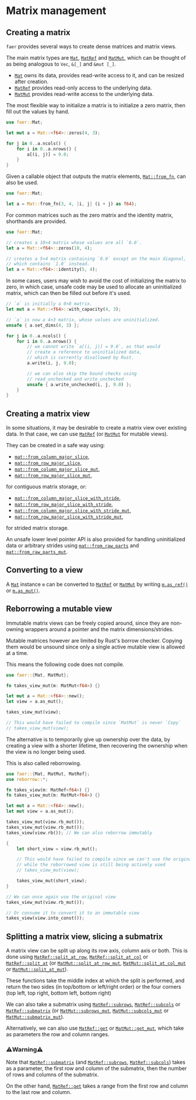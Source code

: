# Matrix management

## Creating a matrix

`faer` provides several ways to create dense matrices and matrix views.

The main matrix types are [`Mat`], [`MatRef`] and [`MatMut`],
which can be thought of as being analogous to `Vec`, `&[_]` and `&mut [_]`.
- [`Mat`] owns its data, provides read-write access to it, and can be resized after creation.
- [`MatRef`] provides read-only access to the underlying data.
- [`MatMut`] provides read-write access to the underlying data.

The most flexible way to initialize a matrix is to initialize a zero matrix,
then fill out the values by hand.

```rust
use faer::Mat;

let mut a = Mat::<f64>::zeros(4, 3);

for j in 0..a.ncols() {
    for i in 0..a.nrows() {
        a[(i, j)] = 9.0;
    }
}
```

Given a callable object that outputs the matrix elements, [`Mat::from_fn`], can also be used.

```rust
use faer::Mat;

let a = Mat::from_fn(3, 4, |i, j| (i + j) as f64);
```

For common matrices such as the zero matrix and the identity matrix, shorthands
are provided.

```rust
use faer::Mat;

// creates a 10×4 matrix whose values are all `0.0`.
let a = Mat::<f64>::zeros(10, 4);

// creates a 5×4 matrix containing `0.0` except on the main diagonal,
// which contains `1.0` instead.
let a = Mat::<f64>::identity(5, 4);
```

In some cases, users may wish to avoid the cost of initializing the matrix to zero,
in which case, unsafe code may be used to allocate an uninitialized matrix, which
can then be filled out before it's used.
```rust
// `a` is initially a 0×0 matrix.
let mut a = Mat::<f64>::with_capacity(4, 3);

// `a` is now a 4×3 matrix, whose values are uninitialized.
unsafe { a.set_dims(4, 3) };

for j in 0..a.ncols() {
    for i in 0..a.nrows() {
        // we cannot write `a[(i, j)] = 9.0`, as that would
        // create a reference to uninitialized data,
        // which is currently disallowed by Rust.
        a.write(i, j, 9.0);

        // we can also skip the bound checks using
        // read_unchecked and write_unchecked
        unsafe { a.write_unchecked(i, j, 9.0) };
    }
}
```

## Creating a matrix view
In some situations, it may be desirable to create a matrix view over existing
data.
In that case, we can use [`MatRef`] (or [`MatMut`] for
mutable views).

They can be created in a safe way using:

- [`mat::from_column_major_slice`],
- [`mat::from_row_major_slice`],
- [`mat::from_column_major_slice_mut`],
- [`mat::from_row_major_slice_mut`],

for contiguous matrix storage, or:

- [`mat::from_column_major_slice_with_stride`],
- [`mat::from_row_major_slice_with_stride`],
- [`mat::from_column_major_slice_with_stride_mut`],
- [`mat::from_row_major_slice_with_stride_mut`],

for strided matrix storage.

An unsafe lower level pointer API is also provided for handling uninitialized data
or arbitrary strides using [`mat::from_raw_parts`] and [`mat::from_raw_parts_mut`].

## Converting to a view

A [`Mat`] instance `m` can be converted to [`MatRef`] or [`MatMut`] by writing [`m.as_ref()`](https://docs.rs/faer/latest/faer/type.Mat.html#method.as_ref)
or [`m.as_mut()`](https://docs.rs/faer/latest/faer/type.Mat.html#method.as_mut).

## Reborrowing a mutable view

Immutable matrix views can be freely copied around, since they are non-owning
wrappers around a pointer and the matrix dimensions/strides.

Mutable matrices however are limited by Rust's borrow checker. Copying them
would be unsound since only a single active mutable view is allowed at a time.

This means the following code does not compile.

```rust
use faer::{Mat, MatMut};

fn takes_view_mut(m: MatMut<f64>) {}

let mut a = Mat::<f64>::new();
let view = a.as_mut();

takes_view_mut(view);

// This would have failed to compile since `MatMut` is never `Copy`
// takes_view_mut(view);
```

The alternative is to temporarily give up ownership over the data, by creating
a view with a shorter lifetime, then recovering the ownership when the view is
no longer being used.

This is also called reborrowing.

```rust
use faer::{Mat, MatMut, MatRef};
use reborrow::*;

fn takes_view(m: MatRef<f64>) {}
fn takes_view_mut(m: MatMut<f64>) {}

let mut a = Mat::<f64>::new();
let mut view = a.as_mut();

takes_view_mut(view.rb_mut());
takes_view_mut(view.rb_mut());
takes_view(view.rb()); // We can also reborrow immutably

{
    let short_view = view.rb_mut();

    // This would have failed to compile since we can't use the original view
    // while the reborrowed view is still being actively used
    // takes_view_mut(view);

    takes_view_mut(short_view);
}

// We can once again use the original view
takes_view_mut(view.rb_mut());

// Or consume it to convert it to an immutable view
takes_view(view.into_const());
```

## Splitting a matrix view, slicing a submatrix
A matrix view can be split up along its row axis, column axis or both.
This is done using [`MatRef::split_at_row`], [`MatRef::split_at_col`] or
[`MatRef::split_at`] (or [`MatMut::split_at_row_mut`], [`MatMut::split_at_col_mut`] or
[`MatMut::split_at_mut`]).

These functions take the middle index at which the split is performed, and return
the two sides (in top/bottom or left/right order) or the four corners (top
left, top right, bottom left, bottom right)

We can also take a submatrix using [`MatRef::subrows`], [`MatRef::subcols`] or
[`MatRef::submatrix`] (or [`MatMut::subrows_mut`], [`MatMut::subcols_mut`] or
[`MatMut::submatrix_mut`]).

Alternatively, we can also use [`MatRef::get`] or [`MatMut::get_mut`], which take
as parameters the row and column ranges.

### ⚠️Warning⚠️
Note that [`MatRef::submatrix`] (and [`MatRef::subrows`], [`MatRef::subcols`]) takes
as a parameter, the first row and column of the submatrix, then the number
of rows and columns of the submatrix.

On the other hand, [`MatRef::get`] takes a range from the first row and column
to the last row and column.

[`Mat`]: https://docs.rs/faer/latest/faer/type.Mat.html
[`MatRef`]: https://docs.rs/faer/latest/faer/type.MatRef.html
[`MatMut`]: https://docs.rs/faer/latest/faer/type.MatMut.html

[`Mat::from_fn`]: https://docs.rs/faer/latest/faer/type.Mat.html#method.from_fn

[`mat::from_column_major_slice`]: https://docs.rs/faer/latest/faer/mat/fn.from_column_major_slice.html
[`mat::from_row_major_slice`]: https://docs.rs/faer/latest/faer/mat/fn.from_row_major_slice.html
[`mat::from_column_major_slice_mut`]: https://docs.rs/faer/latest/faer/mat/fn.from_column_major_slice_mut.html
[`mat::from_row_major_slice_mut`]: https://docs.rs/faer/latest/faer/mat/fn.from_row_major_slice_mut.html

[`mat::from_raw_parts`]: https://docs.rs/faer/latest/faer/mat/fn.from_raw_parts.html
[`mat::from_raw_parts_mut`]: https://docs.rs/faer/latest/faer/mat/fn.from_raw_parts_mut.html

[`mat::from_column_major_slice_with_stride`]: https://docs.rs/faer/latest/faer/mat/fn.from_column_major_slice_with_stride.html
[`mat::from_row_major_slice_with_stride`]: https://docs.rs/faer/latest/faer/mat/fn.from_row_major_slice_with_stride.html
[`mat::from_column_major_slice_with_stride_mut`]: https://docs.rs/faer/latest/faer/mat/fn.from_column_major_slice_with_stride_mut.html
[`mat::from_row_major_slice_with_stride_mut`]: https://docs.rs/faer/latest/faer/mat/fn.from_row_major_slice_with_stride_mut.html

[`MatRef::split_at`]: https://docs.rs/faer/latest/faer/type.MatRef.html#method.split_at
[`MatMut::split_at_mut`]: https://docs.rs/faer/latest/faer/type.MatMut.html#method.split_at_mut
[`MatRef::split_at_col`]: https://docs.rs/faer/latest/faer/type.MatRef.html#method.split_at_col
[`MatMut::split_at_col_mut`]: https://docs.rs/faer/latest/faer/type.MatMut.html#method.split_at_col_mut
[`MatRef::split_at_row`]: https://docs.rs/faer/latest/faer/type.MatRef.html#method.split_at_row
[`MatMut::split_at_row_mut`]: https://docs.rs/faer/latest/faer/type.MatMut.html#method.split_at_row_mut

[`MatRef::submatrix`]: https://docs.rs/faer/latest/faer/type.MatRef.html#method.submatrix
[`MatMut::submatrix_mut`]: https://docs.rs/faer/latest/faer/type.MatMut.html#method.submatrix_mut
[`MatRef::subrows`]: https://docs.rs/faer/latest/faer/type.MatRef.html#method.subrows
[`MatMut::subrows_mut`]: https://docs.rs/faer/latest/faer/type.MatMut.html#method.subrows_mut
[`MatRef::subcols`]: https://docs.rs/faer/latest/faer/type.MatRef.html#method.subcols
[`MatMut::subcols_mut`]: https://docs.rs/faer/latest/faer/type.MatMut.html#method.subcols_mut

[`MatRef::get`]: https://docs.rs/faer/latest/faer/type.MatRef.html#method.get
[`MatMut::get_mut`]: https://docs.rs/faer/latest/faer/type.MatMut.html#method.get_mut
